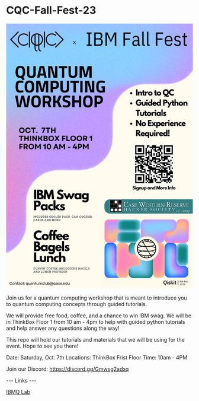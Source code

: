 # CQC-Fall-Fest-23

![alt text](<https://github.com/QPCKAC/CQC-Fall-Fest-23/blob/main/CQC x IBM Fall Fest poster.png?raw=true>)

Join us for a quantum computing workshop that is meant to introduce you to quantum computing concepts through guided tutorials.

We will provide free food, coffee, and a chance to win IBM swag. We will be in ThinkBox Floor 1 from 10 am - 4pm to help with guided python tutorials and help answer any questions along the way!

This repo will hold our tutorials and materials that we will be using for the event. Hope to see you there!

Date: Saturday, Oct. 7th
Locations: ThinkBox Frist Floor
Time: 10am - 4PM 


Join our Discord: https://discord.gg/Gmwsg2adxq

--- Links ---

[IBMQ Lab](<https://learning.quantum-computing.ibm.com/>)
